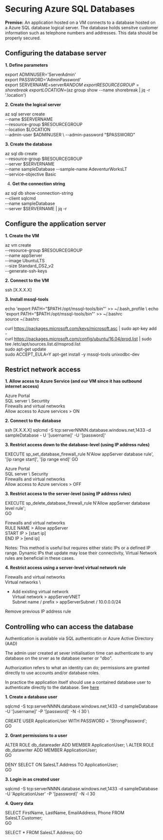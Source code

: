 # Securing Azure SQL Databases

**Premise:** An application hosted on a VM connects to a database hosted on a Azure SQL database logical server. The database holds sensitve customer information such as telephone numbers and addresses. This data should be properly secured.

## Configuring the database server

**1. Define parameters**

export ADMINUSER='ServerAdmin'  \
export PASSWORD='AdminPassword' \
export SERVERNAME=server$RANDOM \
export RESOURCEGROUP=shorebreak \
export LOCATION=$(az group show --name shorebreak | jq -r '.location')


**2. Create the logical server**

az sql server create \
--name $SERVERNAME \
--resource-group $RESOURCEGROUP \
--location $LOCATION \
--admin-user $ADMINUSER \
--admin-password "$PASSWORD"


**3. Create the database**

az sql db create \
--resource-group $RESOURCEGROUP \
--server $SERVERNAME \
--name sampleDatabase
--sample-name AdeventurWorksLT \
--service-objective Basic


4. **Get the connection string**

az sql db show-connection-string \
--client sqlcmd \
--name sampleDatabase \
--server $SERVERNAME | jq -r


## Configure the application server

**1. Create the VM**

az vm create \
--resource-group $RESOURCEGROUP \
--name appServer \
--image UbuntuLTS \
--size Standard_DS2_v2 \
--generate-ssh-keys


**2. Connect to the VM**

ssh [X.X.X.X]


**3. Install mssql-tools** 

echo 'export PATH="$PATH:/opt/mssql-tools/bin"' >> ~/.bash_profile \ 
echo 'export PATH="$PATH:/opt/mssql-tools/bin"' >> ~/.bashrc \
source ~/.bashrc

curl https://packages.microsoft.com/keys/microsoft.asc | sudo apt-key add - \
curl https://packages.microsoft.com/config/ubuntu/16.04/prod.list | sudo tee /etc/apt/sources.list.d/msprod.list \
sudo apt-get update \
sudo ACCEPT_EULA=Y apt-get install -y mssql-tools unixodbc-dev


## Restrict network access

**1. Allow acess to Azure Service (and our VM since it has outbound internet access)**

Azure Portal \
SQL server \ 
Securtity \
Firewalls and virtual networks \
Allow access to Azure services > ON 


**2. Connect to the database**

ssh [X.X.X.X]
sqlcmd -S tcp:serverNNNN.database.windows.net,1433 -d sampleDatabase - U '[username]' -U '[password]'


**3. Restrict access down to the database-level (using IP address rules)**

EXECUTE sp_set_database_firewall_rule N'Alow appServer database rule', '[ip range start]', '[ip range end]'
GO

Azure Portal \
SQL server \ 
Security \
Firewalls and virtual networks \
Allow access to Azure services > OFF


**3. Restrict access to the server-level (using IP address rules)**

EXECUTE sp_delete_database_firewall_rule N'Allow appServer database level rule'; \
GO

Firewalls and virtual networks \
RULE NAME > Allow appServer \
START IP > [start ip] \
END IP > [end ip] 

Notes: This method is useful but requires either static IPs or a defined IP range.
Dynamic IPs that update may lose their connectivity, Virtual Network rules are beneficial in these cases.


**4. Restrict access using a server-level virtual network rule**

Firewalls and virtual networks \
Virtual networks \
+ Add existing virtual network \
Virtual network > appServerVNET \
Subnet name / prefix > appServerSubnet / 10.0.0.0/24

Remove previous IP address rule


## Controlling who can access the database

Authentication is available via SQL authenticatin or Azure Active Directory (AAD)

The admin user created at sever initialisation time can authenticate to any database on the srver as te database owner or "dbo".

Authorization refers to what an identity can do; permissions are granted directly to use accounts and/or database roles.

In practice the application itself should use a contained database user to authenticate directly to the database. See [here](https://docs.microsoft.com/sql/relational-databases/security/contained-database-users-making-your-database-portable?view=sql-server-2017)

**1. Create a database user**

sqlcmd -S tcp:serverNNNN.database.windows.net,1433 -d sampleDatabase -U '[username]' -P '[password]' -N -l 30 \

<!-- creates a containerd user, allows access only to the sampleDatabase database -->
CREATE USER ApplicationUser WITH PASSWORD = 'StrongPassword'; \
GO


**2. Grant permissions to a user**

ALTER ROLE db_datareader ADD MEMBER ApplicationUser; \ 
ALTER ROLE db_datawriter ADD MEMBER ApplicationUser; \
GO

<!-- deny access to particular tables -->
DENY SELECT ON SalesLT.Address TO ApplicationUser; \
GO


**3. Login in as created user**

sqlcmd -S tcp:serverNNNN.database.windows.net,1433 -d sampleDatabase -U 'ApplicationUser' -P '[password]' -N -l 30


**4. Query data**

<!-- authorized to access this data -->
SELECT FirstName, LastName, EmailAddress, Phone FROM SalesLT.Customer; \
GO

<!-- not authorized to access this table -->
SELECT * FROM SalesLT.Address;
GO
